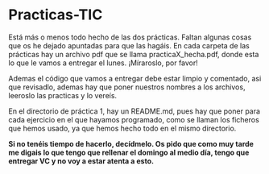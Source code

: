 # Practicas-TIC

Está más o menos todo hecho de las dos prácticas. Faltan algunas cosas que os he dejado apuntadas para que las hagáis. En cada carpeta de las prácticas hay un archivo pdf que se llama practicaX_hecha.pdf, donde esta lo que le vamos a entregar el lunes. ¡Míraroslo, por favor!

Ademas el código que vamos a entregar debe estar limpio y comentado, asi que revisadlo, ademas hay que poner nuestros nombres a los archivos, leeroslo las practicas y lo vereís.

En el directorio de práctica 1, hay un README.md, pues hay que poner para cada ejercicio en el que hayamos programado, como se llaman los ficheros que hemos usado, ya que hemos hecho todo en el mismo directorio.

**Si no tenéis tiempo de hacerlo, decídmelo. Os pido que como muy tarde me digais lo que tengo que rellenar el domingo al medio día, tengo que entregar VC y no voy a estar atenta a esto.**
